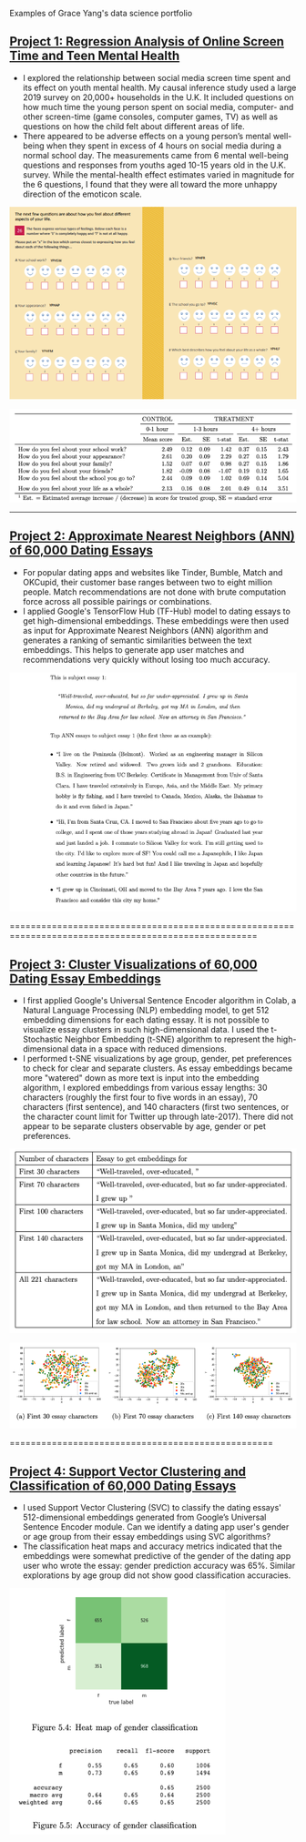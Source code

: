 Examples of Grace Yang's data science portfolio

## [Project 1: Regression Analysis of Online Screen Time and Teen Mental Health](https://github.com/gracehikes/proj_social_media_teen_mental_health)
* I explored the relationship between social media screen time spent and its effect on youth mental health. My causal inference study used a large 2019 survey on 20,000+ households in the U.K. It included questions on how much time the young person spent on social media, computer- and other screen-time (game consoles, computer games, TV) as well as questions on how the child felt about different areas of life.
* There appeared to be adverse effects on a young person’s mental well-being when they spent in excess of 4 hours on social media during a normal school day. The measurements came from 6 mental well-being questions and responses from youths aged 10-15 years old in the U.K. survey. While the mental-health effect estimates varied in magnitude for the 6 questions, I found that they were all toward the more unhappy direction of the emoticon scale.

![](/images/project%20report%207%20emoticons.png)

![](/images/project%20report%20effect%20results%20table.png)

***************************************************************************************************

## [Project 2: Approximate Nearest Neighbors (ANN) of 60,000 Dating Essays](https://github.com/gracehikes/proj_ANN_essay_pairings)
* For popular dating apps and websites like Tinder, Bumble, Match and OKCupid, their customer base ranges between two to eight million people. Match recommendations are not done with brute computation force across all possible pairings or combinations.
* I applied Google's TensorFlow Hub (TF-Hub) model to dating essays to get high-dimensional embeddings. These embeddings were then used as input for Approximate Nearest Neighbors (ANN) algorithm and generates a ranking of semantic similarities between the text embeddings. This helps to generate app user matches and recommendations very quickly without losing too much accuracy.

![](/images/sample%20essay%20and%20top%203%20ANN%20matches.png)

=====================================================================================================

## [Project 3: Cluster Visualizations of 60,000 Dating Essay Embeddings](https://github.com/gracehikes/proj_dating_essays_tSNE_clusters)
* I first applied Google's Universal Sentence Encoder algorithm in Colab, a Natural Language Processing (NLP) embedding model, to get 512 embedding dimensions for each dating essay. It is not possible to visualize essay clusters in such high-dimensional data. I used the t-Stochastic Neighbor Embedding (t-SNE) algorithm to represent the high-dimensional data in a space with reduced dimensions.
* I performed t-SNE visualizations by age group, gender, pet preferences to check for clear and separate clusters. As essay embeddings became more "watered" down as more text is input into the embedding algorithm, I explored embeddings from various essay lengths: 30 characters (roughly the first four to five words in an essay), 70 characters (first sentence), and 140 characters (first two sentences, or the character count limit for Twitter up through late-2017). There did not appear to be separate clusters observable by age, gender or pet preferences.

![](/images/essay%20lengths%2030%2070%20140%20example.png)

![](/images/tSNE%20visual%20cluster%20by%20age.png)

==================================================

## [Project 4: Support Vector Clustering and Classification of 60,000 Dating Essays](https://github.com/gracehikes/proj_classification_SVC)
* I used Support Vector Clustering (SVC) to classify the dating essays' 512-dimensional embeddings generated from Google’s Universal Sentence Encoder module. Can we identify a dating app user's gender or age group from their essay embeddings using SVC algorithms?
* The classification heat maps and accuracy metrics indicated that the embeddings were somewhat predictive of the gender of the dating app user who wrote the essay: gender prediction accuracy was 65%. Similar explorations by age group did not show good classification accuracies.

![](/images/SVC%20classification%20gender.png)


